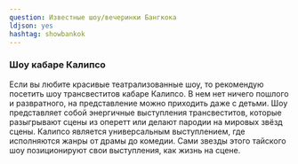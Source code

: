 ```yaml
---
question: Известные шоу/вечеринки Бангкока
ldjson: yes
hashtag: showbankok
---
```


### Шоу кабаре Калипсо

Если вы любите красивые театрализованные шоу, то рекомендую посетить шоу трансвеститов кабаре Калипсо. В нем нет ничего пошлого и развратного, на представление можно приходить даже с детьми. Шоу представляет собой энергичные выступления трансвеститов, которые разыгрывают сцены из оперетт или делают пародии на мировых звёзд сцены. Калипсо является универсальным выступлением, где исполняются жанры от драмы до комедии. Сами звезды этого тайского шоу позиционируют свои выступления, как жизнь на сцене.
